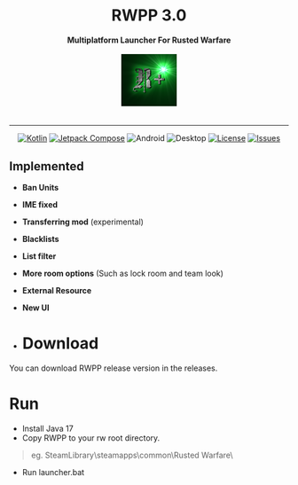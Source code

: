 <div align="center">
<h1> RWPP 3.0 </h1>
<div align="center">
  <strong>Multiplatform Launcher For Rusted Warfare</strong>
</div>
<br />
<div align="center">
 <img src = "https://github.com/Minxyzgo/RWPP/blob/main/shared/src/commonMain/composeResources/drawable/logo.png" width = "100px"/>
</div>
<br />
  
----
[![Kotlin](https://img.shields.io/badge/kotlin-1.9.24-blue.svg?logo=kotlin)](http://kotlinlang.org)
[![Jetpack Compose](https://img.shields.io/badge/Jetpack%20Compose-1.7.0-brightgreen)](https://www.jetbrains.com/lp/compose-multiplatform/)
![Android](https://img.shields.io/badge/Android-green)
![Desktop](https://img.shields.io/badge/Desktop-tomato)
[![License](https://img.shields.io/github/license/ConstructStudios/RWPP)]()
[![Issues](https://img.shields.io/github/issues/ConstructStudios/RWPP)]()
</div>

## Implemented
 - __Ban Units__
 - __IME fixed__
 - __Transferring mod__ (experimental)
 - __Blacklists__
 - __List filter__
 - __More room options__ (Such as lock room and team look)
 - __External Resource__
 - __New UI__

 - # Download
You can download RWPP release version in the releases.

# Run
- Install Java 17
- Copy RWPP to your rw root directory.
> eg. SteamLibrary\steamapps\common\Rusted Warfare\
- Run launcher.bat
